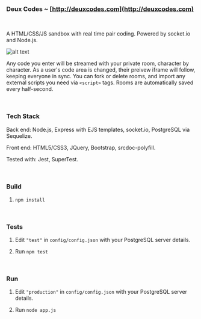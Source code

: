 ### Deux Codes ~ [http://deuxcodes.com](http://deuxcodes.com)

<br>

A HTML/CSS/JS sandbox with real time pair coding. Powered by socket.io and Node.js.

![alt text](https://github.com/healeycodes/deux-codes/blob/master/public/img/js.png "Image of a room on Deux Codes")

Any code you enter will be streamed with your private room, character by character. As a user's code area is changed, their preivew iframe will follow, keeping everyone in sync. You can fork or delete rooms, and import any external scripts you need via `<script>` tags. Rooms are automatically saved every half-second.

<br>

### Tech Stack

Back end: Node.js, Express with EJS templates, socket.io, PostgreSQL via Sequelize.

Front end: HTML5/CSS3, JQuery, Bootstrap, srcdoc-polyfill.

Tested with: Jest, SuperTest.

<br>

### Build

1. `npm install`

<br>

### Tests

1. Edit `"test"` in `config/config.json` with your PostgreSQL server details.

2. Run `npm test`

<br>

### Run

1. Edit `"production"` in `config/config.json` with your PostgreSQL server details.

2. Run `node app.js`
